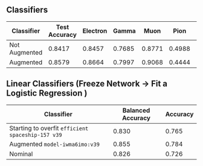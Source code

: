 ## Classifiers

| Classifier | Test Accuracy | Electron | Gamma | Muon | Pion | Proton |
| --- | --- | --- | --- | --- | --- | --- |
| Not Augmented | 0.8417 | 0.8457 | 0.7685 | 0.8771 | 0.4988 | 0.9749 |
| Augmented | 0.8579 | 0.8664 | 0.7997 | 0.9068 | 0.4444 | 0.9855 |

## Linear Classifiers (Freeze Network -> Fit a Logistic Regression )

| Classifier | Balanced Accuracy | Accuracy |
| --- | --- | --- | 
| Starting to overfit `efficient spaceship-157 v39` | 0.830 | 0.765 |
| Augmented `model-iwma6imo:v39` | 0.855 | 0.784 |
| Nominal | 0.826 | 0.726
